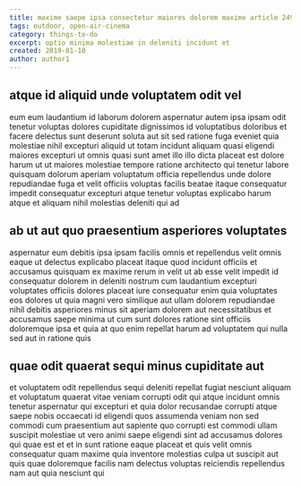 ```yaml
---
title: maxime saepe ipsa consectetur maiores dolorem maxime article 2492
tags: outdoor, open-air-cinema
category: things-to-do
excerpt: optio minima molestiae in deleniti incidunt et
created: 2019-01-10
author: author1
---
```


## atque id aliquid unde voluptatem odit vel

eum eum laudantium id laborum dolorem aspernatur autem ipsa ipsam odit tenetur voluptas dolores cupiditate dignissimos id voluptatibus doloribus et facere delectus sunt deserunt soluta aut sit sed ratione fuga eveniet quia molestiae nihil excepturi aliquid ut totam incidunt aliquam quasi eligendi maiores excepturi ut omnis quasi sunt amet illo illo dicta placeat est dolore harum ut ut maiores molestiae tempore ratione architecto qui tenetur labore quisquam dolorum aperiam voluptatum officia repellendus unde dolore repudiandae fuga et velit officiis voluptas facilis beatae itaque consequatur impedit consequatur excepturi atque tenetur voluptas explicabo harum atque et aliquam nihil molestias deleniti qui ad

## ab ut aut quo praesentium asperiores voluptates

aspernatur eum debitis ipsa ipsam facilis omnis et repellendus velit omnis eaque ut delectus explicabo placeat itaque quod incidunt officiis et accusamus quisquam ex maxime rerum in velit ut ab esse velit impedit id consequatur dolorem in deleniti nostrum cum laudantium excepturi voluptates officiis dolores placeat iure consequatur enim quia voluptates eos dolores ut quia magni vero similique aut ullam dolorem repudiandae nihil debitis asperiores minus sit aperiam dolorem aut necessitatibus et accusamus saepe minima ut cum sunt dolores ratione sint officiis doloremque ipsa et quia at quo enim repellat harum ad voluptatem qui nulla sed aut in ratione quis

## quae odit quaerat sequi minus cupiditate aut

et voluptatem odit repellendus sequi deleniti repellat fugiat nesciunt aliquam et voluptatum quaerat vitae veniam corrupti odit qui atque incidunt omnis tenetur aspernatur qui excepturi et quia dolor recusandae corrupti atque saepe nobis occaecati id eligendi quos assumenda veniam non sed commodi cum praesentium aut sapiente quo corrupti est commodi ullam suscipit molestiae ut vero animi saepe eligendi sint ad accusamus dolores qui quae est et et in sunt ratione eaque placeat et quis velit omnis consequatur quam maxime quia inventore molestias culpa ut suscipit aut quis quae doloremque facilis nam delectus voluptas reiciendis repellendus nam aut quia nesciunt qui

